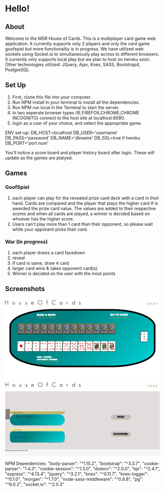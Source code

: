 # Hello!

## About
Welcome to the MSR House of Cards.
This is a multiplayer card game web application. It currently supports only 2 players and only the card game goofspiel but more functionality is in progress. We have utilized web sockets using Socket.io to simultaneously play across to different browsers. It currently only supports local play but we plan to host on heroku soon. Other technologies utilized: JQuery, Ajax, Knex, SASS, Bootstrap4, PostgreSQL

## Set Up

1. First, clone this file into your computer. 
2. Run NPM install in your terminal to install all the dependencies.
3. Run NPM run local in the Terminal to start the server.
4. In two seperate browser types (IE,FIREFOX,CHROME,CHROME INCOGNITO) connect to the host site at localhost:8080.
5. login as a user of your choice, and select the appropriate game.

ENV set-up:
DB_HOST=localhost
DB_USER='username'
DB_PASS='password'
DB_NAME='dbname'
DB_SSL=true if heroku
DB_PORT='port num'


You'll notice a score board and player history board after login. These will update as the games are platyed.

## Games

### GoofSpiel
1. each player can play for the revealed prize card deck with a card in their hand. Cards are compared and the player that plays the higher card # is awarded the prize card value. The values are added to their respective scores and when all cards are played, a winner is decided based on whoever has the higher score.
2. Users can't play more than 1 card than their opponent, so please wait while your opponent picks their card.


### War (In progress)
1. each player draws a card facedown
2. reveal
3. if card is same, draw 4 card
4. larger card wins & takes opponent card(s)
5. Winner is decided on the user with the most points

## Screenshots
![main menu](https://github.com/MattWillcox/House_Of_Cards/blob/master/public/images/Screenshot1.png)
![goofspiel game](https://github.com/MattWillcox/House_Of_Cards/blob/master/public/images/Screenshot2.png)

NPM Dependencies:
    "body-parser": "^1.15.2",
    "bootstrap": "^3.3.7",
    "cookie-parser": "1.4.3",
    "cookie-session": "^1.3.0",
    "dotenv": "^2.0.0",
    "ejs": "^2.4.1",
    "express": "^4.13.4",
    "jquery": "^3.2.1",
    "knex": "^0.11.7",
    "knex-logger": "^0.1.0",
    "morgan": "^1.7.0",
    "node-sass-middleware": "^0.9.8",
    "pg": "^6.0.2",
    "socket.io": "^2.0.3"
  
